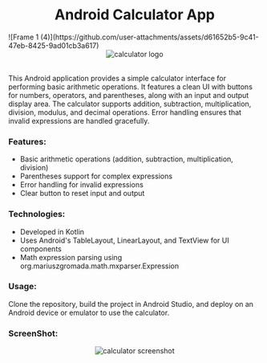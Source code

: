   <center><h1>Android Calculator App</h1></center>
![Frame 1 (4)](https://github.com/user-attachments/assets/d61652b5-9c41-47eb-8425-9ad01cb3a617)

  <center><img src="https://github.com/chamindu2001/Android-Calculator-App/assets/127916715/fba5cdb9-75ff-4030-b16f-7980cfe12f10" alt="calculator logo"></center>

   <br>
  <p>This Android application provides a simple calculator interface for performing basic arithmetic operations. It features a clean UI with buttons for numbers, operators, and parentheses, along with an input and output display area. The calculator supports addition, subtraction, multiplication, division, modulus, and decimal operations. Error handling ensures that invalid expressions are handled gracefully.</p>

  <h3>Features:</h3>
  <ul>
    <li>Basic arithmetic operations (addition, subtraction, multiplication, division)</li>
    <li>Parentheses support for complex expressions</li>
    <li>Error handling for invalid expressions</li>
    <li>Clear button to reset input and output</li>
  </ul>

  <h3>Technologies:</h3>
  <ul>
    <li>Developed in Kotlin</li>
    <li>Uses Android's TableLayout, LinearLayout, and TextView for UI components</li>
    <li>Math expression parsing using org.mariuszgromada.math.mxparser.Expression</li>
  </ul>

  <h3>Usage:</h3>
  <p>Clone the repository, build the project in Android Studio, and deploy on an Android device or emulator to use the calculator.</p>

  <h3>ScreenShot:</h3>
  <center><img src="https://github.com/chamindu2001/Android-Calculator-App/assets/127916715/28d56733-791b-4c6f-8429-e027241410b1" alt="calculator screenshot"></center>
